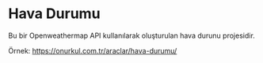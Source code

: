 # Hava Durumu
Bu bir Openweathermap API kullanılarak oluşturulan hava durunu projesidir.

Örnek: https://onurkul.com.tr/araclar/hava-durumu/
